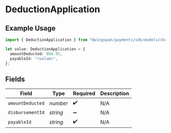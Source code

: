 # DeductionApplication

## Example Usage

```typescript
import { DeductionApplication } from "@wingspan/payments/sdk/models/shared";

let value: DeductionApplication = {
  amountDeducted: 894.95,
  payableId: "<value>",
};
```

## Fields

| Field              | Type               | Required           | Description        |
| ------------------ | ------------------ | ------------------ | ------------------ |
| `amountDeducted`   | *number*           | :heavy_check_mark: | N/A                |
| `disbursementId`   | *string*           | :heavy_minus_sign: | N/A                |
| `payableId`        | *string*           | :heavy_check_mark: | N/A                |